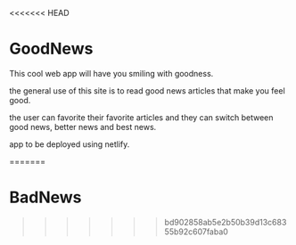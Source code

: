 <<<<<<< HEAD
# GoodNews

This cool web app will have you smiling with goodness.

the general use of this site is to read good news articles that make you feel good.

the user can favorite their favorite articles and they can switch between good news, better news and best news.

app to be deployed using netlify.

=======
# BadNews
>>>>>>> bd902858ab5e2b50b39d13c68355b92c607faba0
